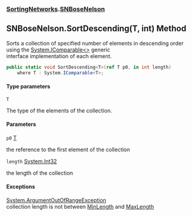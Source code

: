 ### [SortingNetworks](SortingNetworks.md 'SortingNetworks').[SNBoseNelson](SortingNetworks.SNBoseNelson.md 'SortingNetworks.SNBoseNelson')

## SNBoseNelson.SortDescending<T>(T, int) Method

Sorts a collection of specified number of elements in descending order using the [System.IComparable&lt;&gt;](https://docs.microsoft.com/en-us/dotnet/api/System.IComparable-1 'System.IComparable`1') generic  
interface implementation of each element.

```csharp
public static void SortDescending<T>(ref T p0, in int length)
    where T : System.IComparable<T>;
```
#### Type parameters

<a name='SortingNetworks.SNBoseNelson.SortDescending_T_(T,int).T'></a>

`T`

The type of the elements of the collection.
#### Parameters

<a name='SortingNetworks.SNBoseNelson.SortDescending_T_(T,int).p0'></a>

`p0` [T](SortingNetworks.SNBoseNelson.SortDescending_T_(T,int).md#SortingNetworks.SNBoseNelson.SortDescending_T_(T,int).T 'SortingNetworks.SNBoseNelson.SortDescending<T>(T, int).T')

the reference to the first element of the collection

<a name='SortingNetworks.SNBoseNelson.SortDescending_T_(T,int).length'></a>

`length` [System.Int32](https://docs.microsoft.com/en-us/dotnet/api/System.Int32 'System.Int32')

the length of the collection

#### Exceptions

[System.ArgumentOutOfRangeException](https://docs.microsoft.com/en-us/dotnet/api/System.ArgumentOutOfRangeException 'System.ArgumentOutOfRangeException')  
collection length is not between [MinLength](SortingNetworks.SNBoseNelson.MinLength.md 'SortingNetworks.SNBoseNelson.MinLength') and [MaxLength](SortingNetworks.SNBoseNelson.MaxLength.md 'SortingNetworks.SNBoseNelson.MaxLength')